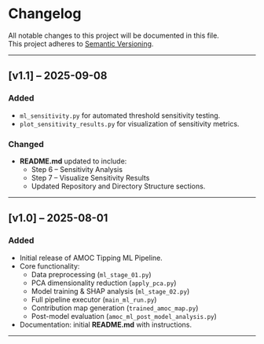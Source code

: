 # Changelog

All notable changes to this project will be documented in this file.  
This project adheres to [Semantic Versioning](https://semver.org/).

---

## [v1.1] – 2025-09-08
### Added
- `ml_sensitivity.py` for automated threshold sensitivity testing.  
- `plot_sensitivity_results.py` for visualization of sensitivity metrics.  

### Changed
- **README.md** updated to include:  
  - Step 6 – Sensitivity Analysis  
  - Step 7 – Visualize Sensitivity Results  
  - Updated Repository and Directory Structure sections.  

---

## [v1.0] – 2025-08-01
### Added
- Initial release of AMOC Tipping ML Pipeline.  
- Core functionality:  
  - Data preprocessing (`ml_stage_01.py`)  
  - PCA dimensionality reduction (`apply_pca.py`)  
  - Model training & SHAP analysis (`ml_stage_02.py`)  
  - Full pipeline executor (`main_ml_run.py`)  
  - Contribution map generation (`trained_amoc_map.py`)  
  - Post-model evaluation (`amoc_ml_post_model_analysis.py`)  
- Documentation: initial **README.md** with instructions.  

---
